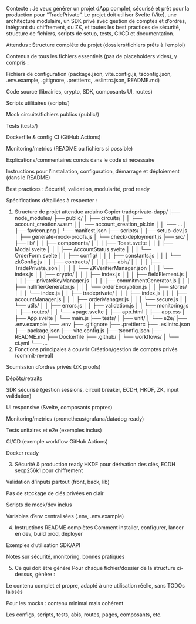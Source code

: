 Contexte :
Je veux générer un projet dApp complet, sécurisé et prêt pour la production pour “TradePrivate”.
Le projet doit utiliser Svelte (Vite), une architecture modulaire, un SDK privé avec gestion de comptes et d’ordres, intégrant du chiffrement, du ZK, et toutes les best practices de sécurité, structure de fichiers, scripts de setup, tests, CI/CD et documentation.

Attendus :
Structure complète du projet (dossiers/fichiers prêts à l’emploi)

Contenus de tous les fichiers essentiels (pas de placeholders vides), y compris :

Fichiers de configuration (package.json, vite.config.js, tsconfig.json, .env.example, .gitignore, .prettierrc, .eslintrc.json, README.md)

Code source (librairies, crypto, SDK, composants UI, routes)

Scripts utilitaires (scripts/)

Mock circuits/fichiers publics (public/)

Tests (tests/)

Dockerfile & config CI (GitHub Actions)

Monitoring/metrics (README ou fichiers si possible)

Explications/commentaires concis dans le code si nécessaire

Instructions pour l’installation, configuration, démarrage et déploiement (dans le README)

Best practices : Sécurité, validation, modularité, prod ready

Spécifications détaillées à respecter :
1. Structure de projet attendue
arduino
Copier
tradeprivate-dapp/
├── node_modules/
├── public/
│   ├── circuits/
│   │   ├── account_creation.wasm
│   │   ├── account_creation_pk.bin
│   │   └── ...
│   ├── favicon.png
│   └── manifest.json
├── scripts/
│   ├── setup-dev.js
│   ├── generate-mock-proofs.js
│   └── check-deployment.js
├── src/
│   ├── lib/
│   │   ├── components/
│   │   │   ├── Toast.svelte
│   │   │   ├── Modal.svelte
│   │   │   ├── AccountStatus.svelte
│   │   │   └── OrderForm.svelte
│   │   ├── config/
│   │   │   ├── constants.js
│   │   │   └── zkConfig.js
│   │   ├── contracts/
│   │   │   ├── abis/
│   │   │   │   ├── TradePrivate.json
│   │   │   │   └── ZKVerifierManager.json
│   │   │   └── index.js
│   │   ├── crypto/
│   │   │   ├── index.js
│   │   │   ├── fieldElement.js
│   │   │   ├── privateKeyManager.js
│   │   │   ├── commitmentGenerator.js
│   │   │   ├── nullifierGenerator.js
│   │   │   └── orderEncryption.js
│   │   ├── stores/
│   │   │   └── index.js
│   │   ├── tradeprivate/
│   │   │   ├── index.js
│   │   │   ├── accountManager.js
│   │   │   ├── orderManager.js
│   │   │   └── secure.js
│   │   └── utils/
│   │       ├── errors.js
│   │       ├── validation.js
│   │       └── monitoring.js
│   ├── routes/
│   │   └── +page.svelte
│   ├── app.html
│   ├── app.css
│   ├── App.svelte
│   └── main.js
├── tests/
│   ├── unit/
│   └── e2e/
├── .env.example
├── .env
├── .gitignore
├── .prettierrc
├── .eslintrc.json
├── package.json
├── vite.config.js
├── tsconfig.json
├── README.md
├── Dockerfile
├── .github/
│   └── workflows/
│       └── ci.yml
└── ...
2. Fonctions principales à couvrir
Création/gestion de comptes privés (commit-reveal)

Soumission d’ordres privés (ZK proofs)

Dépôts/retraits

SDK sécurisé (gestion sessions, circuit breaker, ECDH, HKDF, ZK, input validation)

UI responsive (Svelte, composants propres)

Monitoring/metrics (prometheus/grafana/datadog ready)

Tests unitaires et e2e (exemples inclus)

CI/CD (exemple workflow GitHub Actions)

Docker ready

3. Sécurité & production ready
HKDF pour dérivation des clés, ECDH secp256k1 pour chiffrement

Validation d’inputs partout (front, back, lib)

Pas de stockage de clés privées en clair

Scripts de mock/dev inclus

Variables d’env centralisées (.env, .env.example)

4. Instructions README complètes
Comment installer, configurer, lancer en dev, build prod, déployer

Exemples d’utilisation SDK/API

Notes sur sécurité, monitoring, bonnes pratiques

5. Ce qui doit être généré
Pour chaque fichier/dossier de la structure ci-dessus, génère :

Le contenu complet et propre, adapté à une utilisation réelle, sans TODOs laissés

Pour les mocks : contenu minimal mais cohérent

Les configs, scripts, tests, abis, routes, pages, composants, etc.